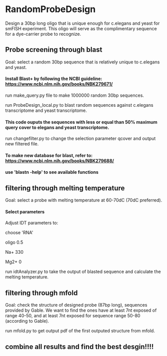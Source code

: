 # RandomProbeDesign
Design a 30bp long oligo that is unique enough for c.elegans and yeast for smFISH experiment. This oligo will serve as the complimentary sequence for a dye-carrier probe to recognize.

## Probe screening through blast

Goal: select a random 30bp sequence that is relatively unique to c.elegans and yeast.

#### Install Blast+ by following the NCBI guideline: https://www.ncbi.nlm.nih.gov/books/NBK279671/

run make_query.py file to make 1000000 random 30bp sequences.

run ProbeDesign_local.py to blast random sequences against c.elegans transcriptome and yeast transcriptome.
#### This code ouputs the sequences with less or equal than 50% maximum query cover to elegans and yeast transcriptome.

run changefilter.py to change the selection parameter qcover and output new filtered file.

#### To make new database for blast, refer to: https://www.ncbi.nlm.nih.gov/books/NBK279688/

#### use 'blastn -help' to see available functions

## filtering through melting temperature
Goal: select a probe with melting temperature at 60-70dC (70dC preferred).
#### Select parameters

Adjust IDT parameters to:

choose 'RNA'

oligo 0.5

Na+ 330

Mg2+ 0

run idtAnalyzer.py to take the output of blasted sequence and calculate the melting temperature.

## filtering through mfold
Goal: check the structure of designed probe (87bp long), sequences provided by Gable. We want to find the ones have at least 7nt exposed of range 40-50, and at least 7nt exposed for sequence range 50-80 (according to Gable).

run mfold.py to get output pdf of the first outputed structure from mfold.

## combine all results and find the best desgin!!!!
